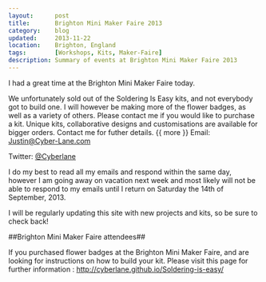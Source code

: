 ```yaml
---
layout:      post
title:       Brighton Mini Maker Faire 2013
category:    blog
updated:     2013-11-22
location:    Brighton, England
tags:        [Workshops, Kits, Maker-Faire]
description: Summary of events at Brighton Mini Maker Faire 2013
---
```

I had a great time at the Brighton Mini Maker Faire today.

We unfortunately sold out of the Soldering Is Easy kits, and not everybody got to build one. I will however be making more of the flower badges, as well as a variety of others. Please contact me if you would like to purchase a kit. Unique kits, collaborative designs and customisations are available for bigger orders. Contact me for futher details.
{{ more }}
Email: <Justin@Cyber-Lane.com>

Twitter: [@Cyberlane](http://twitter.com/Cyberlane)

I do my best to read all my emails and respond within the same day, however I am going away on vacation next week and most likely will not be able to respond to my emails until I return on Saturday the 14th of September, 2013.

I will be regularly updating this site with new projects and kits, so be sure to check back!

##Brighton Mini Maker Faire attendees##

If you purchased flower badges at the Brighton Mini Maker Faire, and are looking for instructions on how to build your kit. Please visit this page for further information :
<http://cyberlane.github.io/Soldering-is-easy/>